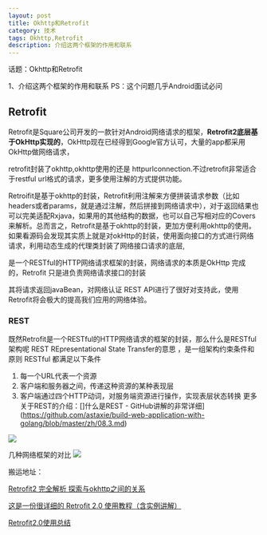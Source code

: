 ```yaml
---
layout: post
title: Okhttp和Retrofit
category: 技术
tags: Okhttp,Retrofit
description: 介绍这两个框架的作用和联系
---
```


话题：Okhttp和Retrofit

1、介绍这两个框架的作用和联系
PS：这个问题几乎Android面试必问

## Retrofit
Retrofit是Square公司开发的一款针对Android网络请求的框架，**Retrofit2底层基于OkHttp实现的**，OkHttp现在已经得到Google官方认可，大量的app都采用OkHttp做网络请求，

retrofit封装了okhttp,okhttp使用的还是 httpurlconnection.不过retrofit非常适合于restful url格式的请求，更多使用注解的方式提供功能。

Retroifit是基于okhttp的封装，Retrofit利用注解来方便拼装请求参数（比如headers或者params，就是通过注解，然后拼接到网络请求中），对于返回结果也可以完美适配Rxjava，如果用的其他结构的数据，也可以自己写相对应的Covers来解析。总而言之，Retrofit是基于okhttp的封装，更加方便利用okhttp的使用。
如果看源码会发现其实质上就是对okHttp的封装，使用面向接口的方式进行网络请求，利用动态生成的代理类封装了网络接口请求的底层,

是一个RESTful的HTTP网络请求框架的封装，网络请求的本质是OkHttp 完成的，Retrofit 只是进负责网络请求接口的封装

其将请求返回javaBean，对网络认证 REST API进行了很好对支持此，使用Retrofit将会极大的提高我们应用的网络体验。

### REST
既然Retrofit是一个RESTful的HTTP网络请求的框架的封装，那么什么是RESTful架构呢
REST REpresentational State Transfer的意思 ，是一组架构约束条件和原则
RESTful 都满足以下条件
1. 每一个URL代表一个资源
2. 客户端和服务器之间，传递这种资源的某种表现层
3. 客户端通过四个HTTP动词，对服务端资源进行操作，实现表层状态转换
更多关于REST的介绍：[]什么是REST - GitHub讲解的非常详细](https://github.com/astaxie/build-web-application-with-golang/blob/master/zh/08.3.md)



![](http://p5sfwb51p.bkt.clouddn.com/QQ20180325-205301@2x.png)

几种网络框架的对比
![](http://p5sfwb51p.bkt.clouddn.com/%E5%87%A0%E7%A7%8D%E7%BD%91%E7%BB%9C%E6%A1%86%E6%9E%B6%E7%9A%84%E5%AF%B9%E6%AF%94.png)


搬运地址：

[Retrofit2 完全解析 探索与okhttp之间的关系](https://blog.csdn.net/lmj623565791/article/details/51304204)


[这是一份很详细的 Retrofit 2.0 使用教程（含实例讲解）](https://blog.csdn.net/carson_ho/article/details/73732076)

[Retrofit2.0使用总结](https://www.jianshu.com/p/3e13e5d34531)
